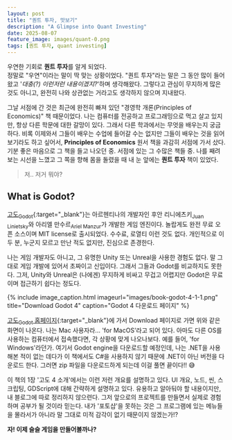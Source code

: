 ```yaml
---
layout: post
title: "퀀트 투자, 맛보기"
description: "A Glimpse into Quant Investing"
date: 2025-08-07
feature_image: images/quant-0.png
tags: [퀀트 투자, quant investing]
---
```


우연한 기회로 **퀀트 투자**를 알게 되었다.<br />
정말로 "우연"이라는 말이 딱 맞는 상황이었다. "퀀트 투자"라는 말은 그 동안 많이 들어왔고 '_대충(?) 이런저런 내용이겠지?_'하며 생각해왔다.
그렇다고 관심이 무지하게 많은 것도 아니고, 완전히 나와 상관없는 거라고도 생각하지 않으며 지내왔다.

그날 서점에 간 것은 최근에 완전히 빠져 있던 "경영학 개론(Principles of Economics)" 책 때문이었다.
나는 컴퓨터를 전공하고 프로그래밍으로 먹고 살고 있지만, 항상 다른 학문에 대한 갈망이 있다. 그래서 다른 학과에서는 무엇을 배우는지 궁금하다.
비록 이제와서 그들이 배우는 수업에 들어갈 수는 없지만 그들이 배우는 것을 읽어보기라도 하고 싶어서, **Principles of Economics** 원서 책을 과감히 서점에 가서 샀다.
기분 좋은 마음으로 그 책을 들고 나오던 중. 서점에 있는 그 수많은 책들 중. 나를 째려보는 시선을 느꼈고 그 쪽을 향해 몸을 돌렸을 때 내 눈 앞에는 **퀀트 투자** 책이 있었다.

> 저.. 저거 뭐야?


<!--more-->

## What is Godot?

[고도<sub>Godot</sub>](https://godotengine.org){:target="_blank"}는 아르헨티나의 개발자인 후안 리니에츠키<sub>Juan Linietsky</sub>와 아리엘 만수르<sub>Ariel Manzur</sub>가 개발한 게임 엔진이다.
놀랍게도 완전 무료 오픈 소스이며 MIT license로 출시되었다. 수수료, 로열티 이런 것도 없다. 개인적으로 이 두 분, 누군지 모르고 만난 적도 없지만, 진심으로 존경한다.

나는 게임 개발자도 아니고, 그 유명한 Unity 또는 Unreal을 사용한 경험도 없다.
말 그대로 게임 개발에 있어서 초짜이고 신입이다. 그래서 그들과 Godot를 비교하지도 못한다.
그저, Unity와 Unreal은 (나에겐) 무지하게 비싸고 무겁고 어렵지만 Godot은 무료이며 접근하기 쉽다는 정도다.

{% include image_caption.html imageurl="images/book-godot-4-1-1.png" title="Download Godot 4" caption="Godot 4 다운로드 페이지" %}

[고도<sub>Godot</sub> 홈페이지](https://godotengine.org){:target="_blank"}에 가서 Download 페이지로 가면 위와 같은 화면이 나온다. 나는 Mac 사용자라... 'for MacOS'라고 되어 있다.
아마도 다른 OS를 사용하는 컴퓨터에서 접속했다면, 각 상황에 맞게 나오나보다. 예를 들어, 'for Windows'라던가. 여기서 Godot engine을 다운로드할 예정인데, 나는 .NET을 사용해본 적이 없는 데다가 이 책에서도 C#을 사용하지 않기 때문에 .NET이 아닌 버전을 다운로드 한다.
그러면 zip 파일을 다운로드하게 되는데 이걸 풀면 끝이다!! 😅

이 책의 1장 '고도 4 소개'에서는 이런 저런 개요를 설명하고 있다. UI 개요, 노드, 씬, 스크립팅, GDScript에 대해 간략하게 설명하고 있다.
유용하고 알아둬야 할 내용이지만, 내 블로그에 따로 정리하지 않으련다. 그저 앞으로의 프로젝트를 만들면서 실제로 경험하며 공부가 될 것이라 믿는다.
내가 '포토샵'을 못하는 것은 그 프로그램에 있는 메뉴들을 몰라서가 아니라 말 그대로 미적 감각이 없기 때문이지 않겠는가!?

**자! 이제 슬슬 게임을 만들어볼까나?**
